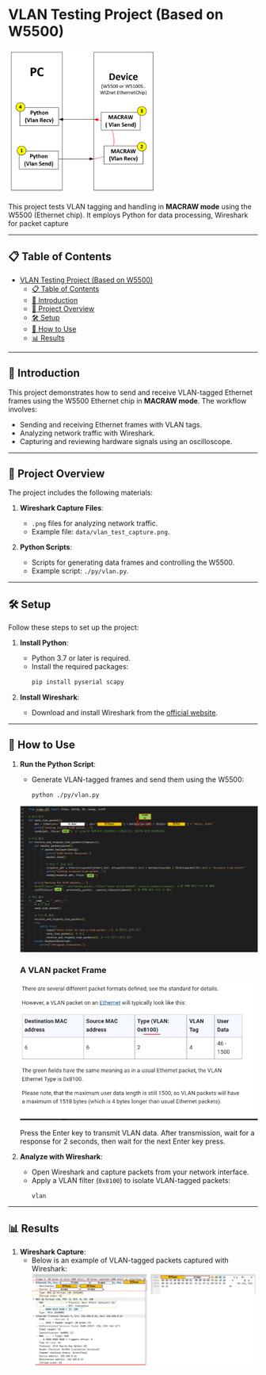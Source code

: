 # VLAN Testing Project (Based on W5500)


<img src="image/vlan_opeation.PNG" width="300" alt="VLAN Operation Diagram">

This project tests VLAN tagging and handling in **MACRAW mode** using the W5500 (Ethernet chip). It employs Python for data processing, Wireshark for packet capture

---

## 📋 Table of Contents

- [VLAN Testing Project (Based on W5500)](#vlan-testing-project-based-on-w5500)
  - [📋 Table of Contents](#-table-of-contents)
  - [🌟 Introduction](#-introduction)
  - [📂 Project Overview](#-project-overview)
  - [🛠️ Setup](#️-setup)
  - [🚀 How to Use](#-how-to-use)
  - [📊 Results](#-results)


---

## 🌟 Introduction

This project demonstrates how to send and receive VLAN-tagged Ethernet frames using the W5500 Ethernet chip in **MACRAW mode**. The workflow involves:

- Sending and receiving Ethernet frames with VLAN tags.
- Analyzing network traffic with Wireshark.
- Capturing and reviewing hardware signals using an oscilloscope.

---

## 📂 Project Overview

The project includes the following materials:

1. **Wireshark Capture Files**:
   - `.png` files for analyzing network traffic.
   - Example file: `data/vlan_test_capture.png`.

2. **Python Scripts**:
   - Scripts for generating data frames and controlling the W5500.
   - Example script: `./py/vlan.py`.


---

## 🛠️ Setup

Follow these steps to set up the project:

1. **Install Python**:
   - Python 3.7 or later is required.
   - Install the required packages:
     ```bash
     pip install pyserial scapy
     ```

2. **Install Wireshark**:
   - Download and install Wireshark from the [official website](https://www.wireshark.org/).

---

## 🚀 How to Use

1. **Run the Python Script**:
   - Generate VLAN-tagged frames and send them using the W5500:
     ```bash
     python ./py/vlan.py
     ```
    ![Wireshark VLAN Capture](image/vlan_python_description.PNG)

     ### A VLAN packet Frame
    ![Wireshark VLAN Capture](image/vlan_frame.PNG)

    Press the Enter key to transmit VLAN data. After transmission, wait for a response for 2 seconds, then wait for the next Enter key press.

2. **Analyze with Wireshark**:
   - Open Wireshark and capture packets from your network interface.
   - Apply a VLAN filter (`0x8100`) to isolate VLAN-tagged packets:
     ```
     vlan
     ```

---

## 📊 Results

1. **Wireshark Capture**:
   - Below is an example of VLAN-tagged packets captured with Wireshark:
     ![Wireshark VLAN Capture](image/vlan_wireshark_capture.PNG)